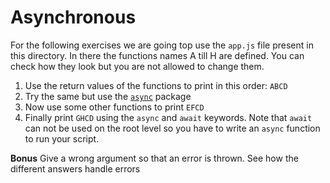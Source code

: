 Asynchronous
========================================================

For the following exercises we are going top use the `app.js` file present in this directory. In there the functions names A till H are defined. You can check how they look but you are not allowed to change them.

1. Use the return values of the functions to print in this order: `ABCD`
1. Try the same but use the [`async`](http://caolan.github.io/async/) package
1. Now use some other functions to print `EFCD`
1. Finally print `GHCD` using the `async` and `await` keywords. Note that `await` can not be used on the root level so you have to write an `async` function to run your script.

**Bonus** Give a wrong argument so that an error is thrown. See how the different answers handle errors